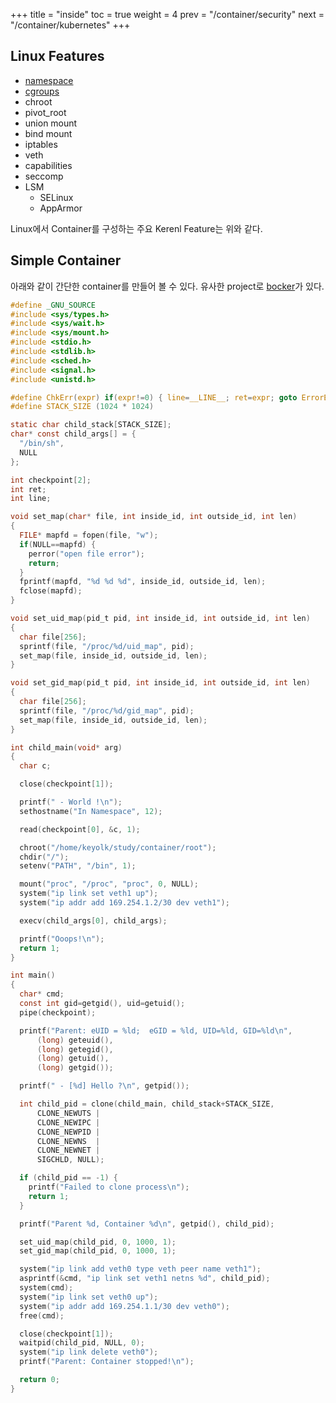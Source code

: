 +++
title  = "inside"
toc    = true
weight = 4
prev   = "/container/security"
next   = "/container/kubernetes"
+++

## Linux Features
* [namespace](/system/namespace)
* [cgroups](/system/cgroup)
* chroot
* pivot_root
* union mount
* bind mount
* iptables
* veth
* capabilities
* seccomp
* LSM
  * SELinux
  * AppArmor

Linux에서 Container를 구성하는 주요 Kerenl Feature는 위와 같다.

## Simple Container
아래와 같이 간단한 container를 만들어 볼 수 있다.
유사한 project로 [bocker](https://github.com/p8952/bocker)가 있다.
```c
#define _GNU_SOURCE
#include <sys/types.h>
#include <sys/wait.h>
#include <sys/mount.h>
#include <stdio.h>
#include <stdlib.h>
#include <sched.h>
#include <signal.h>
#include <unistd.h>

#define ChkErr(expr) if(expr!=0) { line=__LINE__; ret=expr; goto ErrorExit; }
#define STACK_SIZE (1024 * 1024)

static char child_stack[STACK_SIZE];
char* const child_args[] = {
  "/bin/sh",
  NULL
};

int checkpoint[2];
int ret;
int line;

void set_map(char* file, int inside_id, int outside_id, int len)
{
  FILE* mapfd = fopen(file, "w");
  if(NULL==mapfd) {
    perror("open file error");
    return;
  }
  fprintf(mapfd, "%d %d %d", inside_id, outside_id, len);
  fclose(mapfd);
}

void set_uid_map(pid_t pid, int inside_id, int outside_id, int len)
{
  char file[256];
  sprintf(file, "/proc/%d/uid_map", pid);
  set_map(file, inside_id, outside_id, len);
}

void set_gid_map(pid_t pid, int inside_id, int outside_id, int len)
{
  char file[256];
  sprintf(file, "/proc/%d/gid_map", pid);
  set_map(file, inside_id, outside_id, len);
}

int child_main(void* arg)
{
  char c;

  close(checkpoint[1]);

  printf(" - World !\n");
  sethostname("In Namespace", 12);

  read(checkpoint[0], &c, 1);

  chroot("/home/keyolk/study/container/root");
  chdir("/");
  setenv("PATH", "/bin", 1);

  mount("proc", "/proc", "proc", 0, NULL);
  system("ip link set veth1 up");
  system("ip addr add 169.254.1.2/30 dev veth1");

  execv(child_args[0], child_args);

  printf("Ooops!\n");
  return 1;
}

int main()
{
  char* cmd;
  const int gid=getgid(), uid=getuid();
  pipe(checkpoint);

  printf("Parent: eUID = %ld;  eGID = %ld, UID=%ld, GID=%ld\n",
      (long) geteuid(),
      (long) getegid(),
      (long) getuid(),
      (long) getgid());

  printf(" - [%d] Hello ?\n", getpid());

  int child_pid = clone(child_main, child_stack+STACK_SIZE,
      CLONE_NEWUTS |
      CLONE_NEWIPC |
      CLONE_NEWPID |
      CLONE_NEWNS  |
      CLONE_NEWNET |
      SIGCHLD, NULL);

  if (child_pid == -1) {
    printf("Failed to clone process\n");
    return 1;
  }

  printf("Parent %d, Container %d\n", getpid(), child_pid);

  set_uid_map(child_pid, 0, 1000, 1);
  set_gid_map(child_pid, 0, 1000, 1);

  system("ip link add veth0 type veth peer name veth1");
  asprintf(&cmd, "ip link set veth1 netns %d", child_pid);
  system(cmd);
  system("ip link set veth0 up");
  system("ip addr add 169.254.1.1/30 dev veth0");
  free(cmd);

  close(checkpoint[1]);
  waitpid(child_pid, NULL, 0);
  system("ip link delete veth0");
  printf("Parent: Container stopped!\n");

  return 0;
}
```
